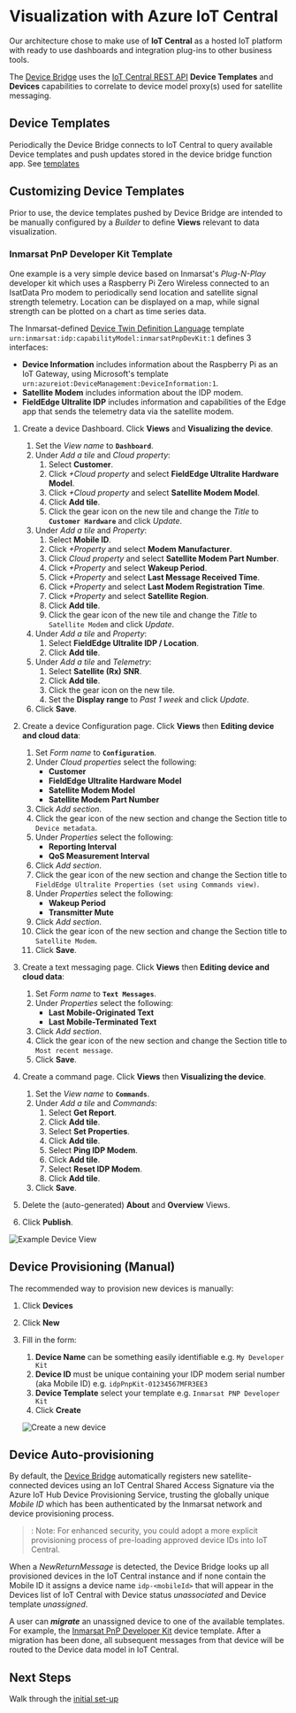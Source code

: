 # Visualization with Azure IoT Central

Our architecture chose to make use of **IoT Central** as a hosted IoT platform 
with ready to use dashboards and integration plug-ins to other business tools.

The [Device Bridge](https://github.com/Inmarsat/isatdatapro-azure/tree/master/device-bridge.md)
uses the [IoT Central REST API](https://docs.microsoft.com/en-us/rest/api/iotcentral/)
**Device Templates** and **Devices** capabilities to correlate to device model 
proxy(s) used for satellite messaging.

## Device Templates

Periodically the Device Bridge connects to IoT Central to query available 
Device templates and push updates stored in the device bridge function app. See 
[templates](https://github.com/Inmarsat/isatdatapro-azure/tree/master/device-bridge.md#device-capability-model-templates)

## Customizing Device Templates

Prior to use, the device templates pushed by Device Bridge are intended to be 
manually configured by a *Builder* to define **Views** relevant to data 
visualization.

### Inmarsat PnP Developer Kit Template

One example is a very simple device based on Inmarsat's *Plug-N-Play* developer 
kit which uses a Raspberry Pi Zero Wireless connected to an IsatData Pro modem
to periodically send location and satellite signal strength telemetry.
Location can be displayed on a map, while signal strength can be plotted on a
chart as time series data.

The Inmarsat-defined [Device Twin Definition Language](https://github.com/Azure/opendigitaltwins-dtdl/tree/master/DTDL) template `urn:inmarsat:idp:capabilityModel:inmarsatPnpDevKit:1`
defines 3 interfaces:

* **Device Information** includes information about the Raspberry Pi as an IoT Gateway, using Microsoft's template `urn:azureiot:DeviceManagement:DeviceInformation:1`.
* **Satellite Modem** includes information about the IDP modem.
* **FieldEdge Ultralite IDP** includes information and capabilities of the Edge app that sends the telemetry data via the satellite modem.

1. Create a device Dashboard. Click **Views** and **Visualizing the device**.
    1. Set the *View name* to **`Dashboard`**.
    2. Under *Add a tile* and *Cloud property*:
        1. Select **Customer**.
        2. Click *+Cloud property* and select **FieldEdge Ultralite Hardware Model**.
        3. Click *+Cloud property* and select **Satellite Modem Model**.
        4. Click **Add tile**.
        5. Click the gear icon on the new tile and change the *Title*
        to **`Customer Hardware`** and click *Update*.
    3. Under *Add a tile* and *Property*:
        1. Select **Mobile ID**.
        2. Click *+Property* and select **Modem Manufacturer**.
        4. Click *Cloud property* and select **Satellite Modem Part Number**.
        3. Click *+Property* and select **Wakeup Period**.
        4. Click *+Property* and select **Last Message Received Time**.
        5. Click *+Property* and select **Last Modem Registration Time**.
        6. Click *+Property* and select **Satellite Region**.
        7. Click **Add tile**.
        8. Click the gear icon of the new tile and change the *Title* to
        `Satellite Modem` and click *Update*.
    4. Under *Add a tile* and *Property*:
        1. Select **FieldEdge Ultralite IDP / Location**.
        2. Click **Add tile**.
    5. Under *Add a tile* and *Telemetry*:
        1. Select **Satellite (Rx) SNR**.
        2. Click **Add tile**.
        3. Click the gear icon on the new tile.
        4. Set the **Display range** to *Past 1 week* and click *Update*.
    6. Click **Save**.

2. Create a device Configuration page. Click **Views**
then **Editing device and cloud data**:
    1. Set *Form name* to **`Configuration`**.
    2. Under *Cloud properties* select the following:
        * **Customer**
        * **FieldEdge Ultralite Hardware Model**
        * **Satellite Modem Model**
        * **Satellite Modem Part Number**
    3. Click *Add section*.
    4. Click the gear icon of the new section and change the Section title
    to `Device metadata`.
    2. Under *Properties* select the following:
        * **Reporting Interval**
        * **QoS Measurement Interval**
    3. Click *Add section*.
    4. Click the gear icon of the new section and change the Section title
    to `FieldEdge Ultralite Properties (set using Commands view)`.
    8. Under *Properties* select the following:
        * **Wakeup Period**
        * **Transmitter Mute**
    9. Click *Add section*.
    10. Click the gear icon of the new section and change the Section title
    to `Satellite Modem`.
    14. Click **Save**.

3. Create a text messaging page. Click **Views**
then **Editing device and cloud data**:
    1. Set *Form name* to **`Text Messages`**.
    2. Under *Properties* select the following:
        * **Last Mobile-Originated Text**
        * **Last Mobile-Terminated Text**
    3. Click *Add section*.
    4. Click the gear icon of the new section and change the Section title
    to `Most recent message`.
    5. Click **Save**.
    
4. Create a command page. Click **Views** then **Visualizing the device**.
    1. Set the *View name* to **`Commands`**.
    2. Under *Add a tile* and *Commands*:
        1. Select **Get Report**.
        2. Click **Add tile**.
        3. Select **Set Properties**.
        4. Click **Add tile**.
        5. Select **Ping IDP Modem**.
        6. Click **Add tile**.
        7. Select **Reset IDP Modem**.
        8. Click **Add tile**.
    3. Click **Save**.

3. Delete the (auto-generated) **About** and **Overview** Views.

4. Click **Publish**.

![Example Device View](media/iotc-device-dashboard-pnp.png)

## Device Provisioning (Manual)

The recommended way to provision new devices is manually:

1. Click **Devices**

2. Click **New**

3. Fill in the form:
    1. **Device Name** can be something easily identifiable
    e.g. `My Developer Kit`
    2. **Device ID** must be unique containing your IDP modem serial number
    (aka Mobile ID) e.g. `idpPnpKit-01234567MFR3EE3`
    3. **Device Template** select your template
    e.g. `Inmarsat PNP Developer Kit`
    4. Click **Create**

    ![Create a new device](media/iotc-device-provisioning-manual.png)

## Device Auto-provisioning

By default, the 
[Device Bridge](https://github.com/Inmarsat/isatdatapro-azure/tree/master/device-bridge.md) 
automatically registers new satellite-connected devices using an IoT Central 
Shared Access Signature via the Azure IoT Hub Device Provisioning Service, 
trusting the globally unique *Mobile ID* which has been authenticated by the 
Inmarsat network and device provisioning process.

>: Note: For enhanced security, you could adopt a more explicit provisioning 
process of pre-loading approved device IDs into IoT Central.

When a *NewReturnMessage* is detected, the Device Bridge looks up all 
provisioned devices in the IoT Central instance and if none contain the Mobile 
ID it assigns a device name `idp-<mobileId>` that will appear in the Devices 
list of IoT Central with Device status *unassociated* and Device template 
*unassigned*.

A user can ***migrate*** an unassigned device to one of the available templates. 
For example, the [Inmarsat PnP Developer Kit](#Inmarsat-PnP-Developer-Kit-Template)
device template.
After a migration has been done, all subsequent messages from that device will 
be routed to the Device data model in IoT Central.

## Next Steps

Walk through the [initial set-up](setup.md)
